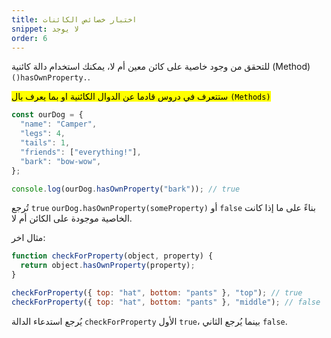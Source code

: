 ```yaml
---
title: اختبار خصائص الكائنات
snippet: لا يوجد
order: 6
---
```


للتحقق من وجود خاصية على كائن معين أم لا، يمكنك استخدام دالة كائنية (Method)
`()hasOwnProperty.`.

<mark>
ستتعرف في دروس قادما عن الدوال الكائنية او بما يعرف بال <code>(Methods)</code>
</mark>

```js
const ourDog = {
  "name": "Camper",
  "legs": 4,
  "tails": 1,
  "friends": ["everything!"],
  "bark": "bow-wow",
};

console.log(ourDog.hasOwnProperty("bark")); // true
```

تُرجع `true` `ourDog.hasOwnProperty(someProperty)` أو `false` بناءً على ما إذا
كانت الخاصية موجودة على الكائن أم لا.

مثال اخر:

```js
function checkForProperty(object, property) {
  return object.hasOwnProperty(property);
}

checkForProperty({ top: "hat", bottom: "pants" }, "top"); // true
checkForProperty({ top: "hat", bottom: "pants" }, "middle"); // false
```

يُرجع استدعاء الدالة `checkForProperty` الأول `true`، بينما يُرجع الثاني `false`.
